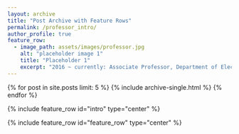```yaml
---
layout: archive
title: "Post Archive with Feature Rows"
permalink: /professor_intro/
author_profile: true
feature_row:
  - image_path: assets/images/professor.jpg
    alt: "placeholder image 1"
    title: "Placeholder 1"
    excerpt: "2016 ~ currently: Associate Professor, Department of Electronic Engineering, Kyungpook National University (KNU)<br>2009 ~ 2015: Assistant Professor, Department of Electronic Engineering, Daegu University<br>2006 ~ 2008: Senior Researcher, Korea Telecom(KT)<br>2001 ~ 2006: Ph.D. Department of Electronic Engineering, Pohang University of Science and Technology (POSTECH)<br>1999 ~ 2001: M.S. POSTECH<br>1992 ~ 1999: B.S. EE. KNU"
---
```

{% for post in site.posts limit: 5 %}
  {% include archive-single.html %}
{% endfor %}

{% include feature_row id="intro" type="center" %}

{% include feature_row id="feature_row" type="center" %}
